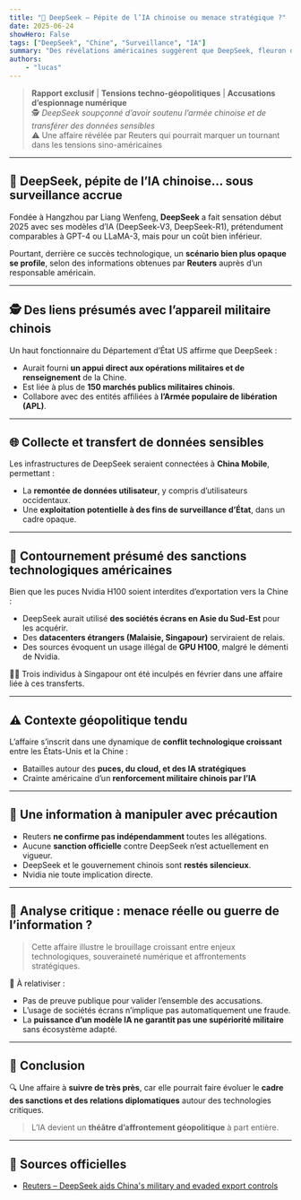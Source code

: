 ```yaml
---
title: "🔎 DeepSeek – Pépite de l’IA chinoise ou menace stratégique ?"
date: 2025-06-24
showHero: False
tags: ["DeepSeek", "Chine", "Surveillance", "IA"]
summary: "Des révélations américaines suggèrent que DeepSeek, fleuron de l’IA chinoise, aurait soutenu l’appareil militaire chinois tout en contournant les sanctions technologiques. Une affaire aux lourdes implications stratégiques."
authors:
    - "lucas"
---
```


> **Rapport exclusif** | **Tensions techno-géopolitiques** | **Accusations d’espionnage numérique**  
> 🕵️ *DeepSeek soupçonné d’avoir soutenu l’armée chinoise et de transférer des données sensibles*  
> ⚠️ Une affaire révélée par Reuters qui pourrait marquer un tournant dans les tensions sino-américaines

---

## 🧠 DeepSeek, pépite de l’IA chinoise... sous surveillance accrue

Fondée à Hangzhou par Liang Wenfeng, **DeepSeek** a fait sensation début 2025 avec ses modèles d’IA (DeepSeek-V3, DeepSeek-R1), prétendument comparables à GPT-4 ou LLaMA-3, mais pour un coût bien inférieur.

Pourtant, derrière ce succès technologique, un **scénario bien plus opaque se profile**, selon des informations obtenues par **Reuters** auprès d’un responsable américain.

---

## 🕵️ Des liens présumés avec l’appareil militaire chinois

Un haut fonctionnaire du Département d’État US affirme que DeepSeek :

- Aurait fourni **un appui direct aux opérations militaires et de renseignement** de la Chine.
- Est liée à plus de **150 marchés publics militaires chinois**.
- Collabore avec des entités affiliées à **l’Armée populaire de libération (APL)**.

---

## 🌐 Collecte et transfert de données sensibles

Les infrastructures de DeepSeek seraient connectées à **China Mobile**, permettant :

- La **remontée de données utilisateur**, y compris d’utilisateurs occidentaux.
- Une **exploitation potentielle à des fins de surveillance d’État**, dans un cadre opaque.

---

## 🔧 Contournement présumé des sanctions technologiques américaines

Bien que les puces Nvidia H100 soient interdites d’exportation vers la Chine :

- DeepSeek aurait utilisé **des sociétés écrans en Asie du Sud-Est** pour les acquérir.
- Des **datacenters étrangers (Malaisie, Singapour)** serviraient de relais.
- Des sources évoquent un usage illégal de **GPU H100**, malgré le démenti de Nvidia.

🧑‍⚖️ Trois individus à Singapour ont été inculpés en février dans une affaire liée à ces transferts.

---

## ⚠️ Contexte géopolitique tendu

L’affaire s’inscrit dans une dynamique de **conflit technologique croissant** entre les États-Unis et la Chine :

- Batailles autour des **puces, du cloud, et des IA stratégiques**
- Crainte américaine d’un **renforcement militaire chinois par l’IA**

---

## 🛑 Une information à manipuler avec précaution

- Reuters **ne confirme pas indépendamment** toutes les allégations.
- Aucune **sanction officielle** contre DeepSeek n’est actuellement en vigueur.
- DeepSeek et le gouvernement chinois sont **restés silencieux**.
- Nvidia nie toute implication directe.

---

## 🧭 Analyse critique : menace réelle ou guerre de l’information ?

> Cette affaire illustre le brouillage croissant entre enjeux technologiques, souveraineté numérique et affrontements stratégiques.

🧩 À relativiser :

- Pas de preuve publique pour valider l’ensemble des accusations.
- L’usage de sociétés écrans n’implique pas automatiquement une fraude.
- La **puissance d’un modèle IA ne garantit pas une supériorité militaire** sans écosystème adapté.

---

## 📌 Conclusion

🔍 Une affaire à **suivre de très près**, car elle pourrait faire évoluer le **cadre des sanctions et des relations diplomatiques** autour des technologies critiques.

> L’IA devient un **théâtre d’affrontement géopolitique** à part entière.

---

## 🔗 Sources officielles

- [Reuters – DeepSeek aids China's military and evaded export controls](https://www.reuters.com/world/china/deepseek-aids-chinas-military-evaded-export-controls-us-official-says-2025-06-23/)
